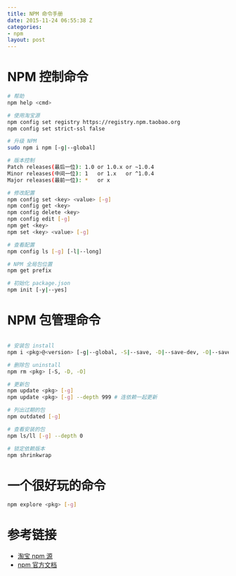 ```yaml
---
title: NPM 命令手册
date: 2015-11-24 06:55:38 Z
categories:
- npm
layout: post
---
```


# NPM 控制命令

``` bash
# 帮助
npm help <cmd>

# 使用淘宝源
npm config set registry https://registry.npm.taobao.org
npm config set strict-ssl false

# 升级 NPM
sudo npm i npm [-g|--global]

# 版本控制
Patch releases(最后一位): 1.0 or 1.0.x or ~1.0.4
Minor releases(中间一位): 1   or 1.x   or ^1.0.4
Major releases(最前一位): *   or x

# 修改配置
npm config set <key> <value> [-g]
npm config get <key>
npm config delete <key>
npm config edit [-g]
npm get <key>
npm set <key> <value> [-g]

# 查看配置
npm config ls [-g] [-l|--long]

# NPM 全局包位置
npm get prefix

# 初始化 package.json
npm init [-y|--yes]
```

# NPM 包管理命令

``` bash

# 安装包 install
npm i <pkg>@<version> [-g|--global, -S|--save, -D|--save-dev, -O|--save-optional]

# 删除包 uninstall
npm rm <pkg> [-S, -D, -O]

# 更新包
npm update <pkg> [-g]
npm update <pkg> [-g] --depth 999 # 连依赖一起更新

# 列出过期的包
npm outdated [-g]

# 查看安装的包
npm ls/ll [-g] --depth 0

# 锁定依赖版本
npm shrinkwrap
```

# 一个很好玩的命令

``` bash
npm explore <pkg> [-g]
```

# 参考链接
- [淘宝 npm 源](http://npm.taobao.org)
- [npm 官方文档](https://docs.npmjs.com/getting-started/what-is-npm)
